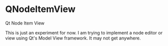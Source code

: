 # QNodeItemView
Qt Node Item View

This is just an experiment for now.
I am trying to implement a node editor or view using Qt's Model View framework.
It may not get anywhere.